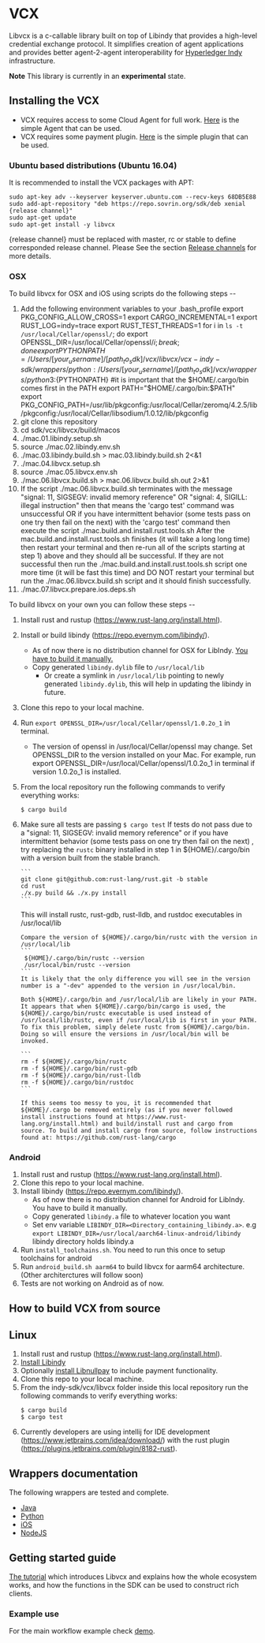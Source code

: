 # VCX

Libvcx is a c-callable library built on top of Libindy that provides a high-level credential exchange protocol. 
It simplifies creation of agent applications and provides better agent-2-agent interoperability for [Hyperledger Indy](https://www.hyperledger.org/projects/hyperledger-indy)
infrastructure.

**Note** This library is currently in an **experimental** state.

## Installing the VCX
* VCX requires access to some Cloud Agent for full work. 
[Here](https://github.com/hyperledger/indy-sdk/tree/master/vcx/dummy-cloud-agent/README.md) is the simple Agent that can be used.
* VCX requires some payment plugin.
[Here](https://github.com/hyperledger/indy-sdk/tree/master/libnullpay/README.md) is the simple plugin that can be used.

### Ubuntu based distributions (Ubuntu 16.04)
It is recommended to install the VCX packages with APT:

    sudo apt-key adv --keyserver keyserver.ubuntu.com --recv-keys 68DB5E88
    sudo add-apt-repository "deb https://repo.sovrin.org/sdk/deb xenial {release channel}"
    sudo apt-get update
    sudo apt-get install -y libvcx

{release channel} must be replaced with master, rc or stable to define corresponded release channel.
Please See the section [Release channels](../README.md/#release-channels) for more details.

### OSX

To build libvcx for OSX and iOS using scripts do the following steps --
1) Add the following environment variables to your .bash_profile
export PKG_CONFIG_ALLOW_CROSS=1
export CARGO_INCREMENTAL=1
export RUST_LOG=indy=trace
export RUST_TEST_THREADS=1
for i in `ls -t /usr/local/Cellar/openssl/`; do export OPENSSL_DIR=/usr/local/Cellar/openssl/$i; break; done
export PYTHONPATH=/Users/[your_username]/[path_to_sdk]/vcx/libvcx/vcx-indy-sdk/wrappers/python:/Users/[your_username]/[path_to_sdk]/vcx/wrappers/python3:${PYTHONPATH}
#it is important that the $HOME/.cargo/bin comes first in the PATH
export PATH="$HOME/.cargo/bin:$PATH"
export PKG_CONFIG_PATH=/usr/lib/pkgconfig:/usr/local/Cellar/zeromq/4.2.5/lib/pkgconfig:/usr/local/Cellar/libsodium/1.0.12/lib/pkgconfig
2) git clone this repository
3) cd sdk/vcx/libvcx/build/macos
4) ./mac.01.libindy.setup.sh
5) source ./mac.02.libindy.env.sh
6) ./mac.03.libindy.build.sh > mac.03.libindy.build.sh 2<&1
7) ./mac.04.libvcx.setup.sh
8) source ./mac.05.libvcx.env.sh
9) ./mac.06.libvcx.build.sh > mac.06.libvcx.build.sh.out 2>&1
10) If the script ./mac.06.libvcx.build.sh terminates with the message
"signal: 11, SIGSEGV: invalid memory reference" OR "signal: 4, SIGILL: illegal instruction"
then that means the 'cargo test' command was unsuccessful OR if you have intermittent
behavior (some tests pass on one try then fail on the next) with the
'cargo test' command then execute the script ./mac.build.and.install.rust.tools.sh
After the mac.build.and.install.rust.tools.sh finishes (it will take a long long time)
then restart your terminal and then re-run all of the scripts starting at step 1)
above and they should all be successful. If they are not successful then run the
./mac.build.and.install.rust.tools.sh script one more time (it will be fast this time)
and DO NOT restart your terminal but run the ./mac.06.libvcx.build.sh script and
it should finish successfully.
11) ./mac.07.libvcx.prepare.ios.deps.sh


To build libvcx on your own you can follow these steps --
1) Install rust and rustup (https://www.rust-lang.org/install.html).
2) Install or build libindy (https://repo.evernym.com/libindy/).
    - As of now there is no distribution channel for OSX for LibIndy. [You have to build it manually.](https://github.com/hyperledger/indy-sdk/blob/master/docs/source/build-guides/mac-build.md) 
    - Copy generated `libindy.dylib` file to `/usr/local/lib`
        - Or create a symlink in `/usr/local/lib` pointing to newly generated `libindy.dylib`, this will help in updating the libindy in future.
3) Clone this repo to your local machine.
4) Run `export OPENSSL_DIR=/usr/local/Cellar/openssl/1.0.2o_1` in terminal.
    - The version of openssl in /usr/local/Cellar/openssl may change. Set OPENSSL_DIR to the version installed on your Mac. 
    For example, run export OPENSSL_DIR=/usr/local/Cellar/openssl/1.0.2o_1 in terminal if version 1.0.2o_1 is installed.
5) From the local repository run the following commands to verify everything works:
    ```
    $ cargo build
    ```
6) Make sure all tests are passing
       ```
       $ cargo test
       ```
       If tests do not pass due to a "signal: 11, SIGSEGV: invalid memory reference" or if you have intermittent behavior (some tests pass on one try then fail on the next) , try replacing the `rustc` binary installed in step 1 in ${HOME}/.cargo/bin with a version built from the stable branch.
   
       ```
       git clone git@github.com:rust-lang/rust.git -b stable
       cd rust
       ./x.py build && ./x.py install
       ```
   
      This will install rustc, rust-gdb, rust-lldb, and rustdoc executables in /usr/local/lib
   
       Compare the version of ${HOME}/.cargo/bin/rustc with the version in /usr/local/lib
       ```
        ${HOME}/.cargo/bin/rustc --version
        /usr/local/bin/rustc --version
       ```
       It is likely that the only difference you will see in the version number is a "-dev" appended to the version in /usr/local/bin.
   
       Both ${HOME}/.cargo/bin and /usr/local/lib are likely in your PATH. It appears that when ${HOME}/.cargo/bin/cargo is used, the ${HOME}/.cargo/bin/rustc executable is used instead of /usr/local/lib/rustc, even if /usr/local/lib is first in your PATH. To fix this problem, simply delete rustc from ${HOME}/.cargo/bin. Doing so will ensure the versions in /usr/local/bin will be invoked.
   
       ```
       rm -f ${HOME}/.cargo/bin/rustc
       rm -f ${HOME}/.cargo/bin/rust-gdb
       rm -f ${HOME}/.cargo/bin/rust-lldb
       rm -f ${HOME}/.cargo/bin/rustdoc
       ```
       
       If this seems too messy to you, it is recommended that ${HOME}/.cargo be removed entirely (as if you never followed install instructions found at https://www.rust-lang.org/install.html) and build/install rust and cargo from source. To build and install cargo from source, follow instructions found at: https://github.com/rust-lang/cargo

### Android
1) Install rust and rustup (https://www.rust-lang.org/install.html).
2) Clone this repo to your local machine.
3) Install libindy (https://repo.evernym.com/libindy/).
    - As of now there is no distribution channel for Android for LibIndy. You have to build it manually.
    - Copy generated `libindy.a` file to whatever location you want
    - Set env variable `LIBINDY_DIR=<Directory_containing_libindy.a>`. e.g `export LIBINDY_DIR=/usr/local/aarch64-linux-android/libindy` libindy directory holds libindy.a
4) Run `install_toolchains.sh`. You need to run this once to setup toolchains for android
5) Run `android_build.sh aarm64` to build libvcx for aarm64 architecture.(Other architerctures will follow soon)
6) Tests are not working on Android as of now.

## How to build VCX from source

## Linux 
1) Install rust and rustup (https://www.rust-lang.org/install.html). 
2) [Install Libindy](../README.md#installing-the-sdk) 
3) Optionally [install Libnullpay](../libnullpay/README.md) to include payment functionality.
3) Clone this repo to your local machine. 
4) From the indy-sdk/vcx/libvcx folder inside this local repository run the following commands to verify everything works: 
    ``` 
    $ cargo build 
    $ cargo test 
    ``` 
5) Currently developers are using intellij for IDE development (https://www.jetbrains.com/idea/download/) with the rust plugin (https://plugins.jetbrains.com/plugin/8182-rust). 
 
## Wrappers documentation

The following wrappers are tested and complete.

* [Java](wrappers/java/README.md)
* [Python](wrappers/python3/README.md)
* [iOS](wrappers/ios/README.md)
* [NodeJS](wrappers/node/README.md)

## Getting started guide
[The tutorial](docs/source/getting-started/getting-started.md) which introduces Libvcx and explains how the whole ecosystem works, and how the functions in the SDK can be used to construct rich clients.

### Example use
For the main workflow example check [demo](https://github.com/hyperledger/indy-sdk/tree/master/vcx/wrappers/python3/demo).
